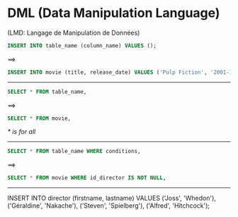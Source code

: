 # DML (Data Manipulation Language) 
(LMD: Langage de Manipulation de Données)

```sql
INSERT INTO table_name (column_name) VALUES ();
```

==>

```sql
INSERT INTO movie (title, release_date) VALUES ('Pulp Fiction', '2001-10-23'), ('The Revenant', '2015-04-30');
```
---

```sql
SELECT * FROM table_name,
```

==>
```sql
SELECT * FROM movie,
```
_* is for all_

---
```sql
SELECT * FROM table_name WHERE conditions,
```
==>
```sql
SELECT * FROM movie WHERE id_director IS NOT NULL,
```
---

INSERT INTO director (firstname, lastname) VALUES ('Joss', 'Whedon'), ('Géraldine', 'Nakache'), ('Steven', 'Spielberg'), ('Alfred', 'Hitchcock');